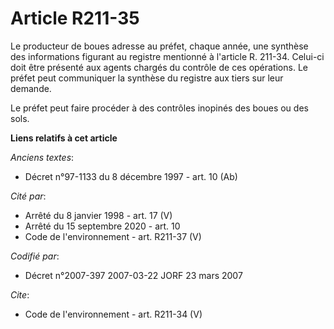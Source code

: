 # Article R211-35

Le producteur de boues adresse au préfet, chaque année, une synthèse des informations figurant au registre mentionné à
l'article R. 211-34. Celui-ci doit être présenté aux agents chargés du contrôle de ces opérations. Le préfet peut communiquer
la synthèse du registre aux tiers sur leur demande. 

Le préfet peut faire procéder à des contrôles inopinés des boues ou des sols.

**Liens relatifs à cet article**

_Anciens textes_:

  - Décret n°97-1133 du 8 décembre 1997 - art. 10 (Ab)

_Cité par_:

  - Arrêté du 8 janvier 1998 - art. 17 (V)
  - Arrêté du 15 septembre 2020 - art. 10
  - Code de l'environnement - art. R211-37 (V)

_Codifié par_:

  - Décret n°2007-397 2007-03-22 JORF 23 mars 2007

_Cite_:

  - Code de l'environnement - art. R211-34 (V)
